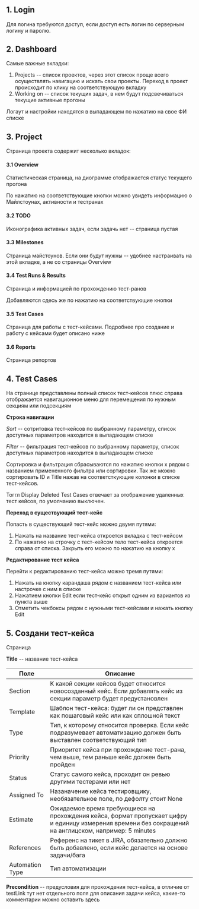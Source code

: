 # 


## 1. Login

Для логина требуются доступ, если доступ есть логин по серверным логину и паролю.

## 2. Dashboard

Самые важные вкладки:

1. Projects -- список проектов, через этот список проще всего осуществлять навигацию и искать свои проекты. Переход в проект происходит по клику на соответствующую вкладку
2. Working on -- список текущих задач, в нем будут подсвечиваться текущие активные прогоны

Логаут и настройки находятся в выпадающем по нажатию на свое ФИ списке

## 3. Project

Страница проекта содержит несколько вкладок:

#### 3.1 Overview

Статистическая страница, на диограмме отображается статус текущего прогона

По нажатию на соответствующие кнопки можно увидеть информацию о Майлстоунах, активности и тестранах

#### 3.2 TODO

Иконографика активных задач, если задачь нет -- страница пустая

#### 3.3 Milestones

Страница майстоунов. Если они будут нужны -- удобнее настраивать на этой вкладке, а не со страницы Overview

#### 3.4 Test Runs & Results

Страница и информацией по прохождению тест-ранов

Добавляются сдесь же по нажатию на соответствующие кнопки 

#### 3.5 Test Cases 

Страница для работы с тест-кейсами. Подробнее про создание и работу с кейсами будет описано ниже

#### 3.6 Reports

Страница репортов

## 4. Test Cases

На странице представлены полный список тест-кейсов плюс справа отображается навигационное меню для перемещения по нужным секциям или подсекциям

**Строка навигации**

*Sort* -- сотритовка тест-кейсов по выбранному параметру, список доступных параметров находится в выпадающем списке

*Filter* -- фильтрация тест-кейсов по выбранному параметру, список доступных параметров находится в выпадающем списке

Сортировка и фильтрация сбрасываются по нажатию кнопки х рядом с названием примененного фильтра или сортировки. Так же можно сортировать ID и Title нажав на соответсткующие колонки в списке тест-кейсов.

Тоггл Display Deleted Test Cases отвечает за отображение удаленных тест кейсов, по умолчанию выключен.

**Переход в существующий тест-кейс**

Попасть в существующий тест-кейс можно двумя путями:

1. Нажать на название тест-кейса откроется вкладка с тест-кейсом
2. По нажатию на строчку с тест-кейсом тело тест-кейса откроется справа от списка. Закрыть его можно по нажатию на кнопку х

**Редактирование тест кейса**

Перейти к редактированию тест-кейса можно тремя путями:

1. Нажать на кнопку карандаша рядом с названием тест-кейса или настрочке с ним в списке
2. Нажатием кнопки Edit если тест-кейс открыт одним из вариантов из пункта выше
3. Отметить чекбоксы рядом с нужными тест-кейсами и нажать кнопку Edit

## 5. Создани тест-кейса

Страница

**Title** -- название тест-кейса

| Поле | Описание |
| --- | --- | 
| Section | К какой секции кейсов будет относится новосозданный кейс. Если добавлять кейс из секции параметр будет предустановлен |
| Template | Шаблон тест-кейса: будет ли он представлен как пошаговый кейс или как сплошной текст|
| Type | Тип, к которому относится проверка. Если кейс подразумевает автоматизацию должен быть выставлен соответствующий тип|
| Priority | Приоритет кейса при прохождение тест-рана, чем выше, тем раньше кейс должен быть пройден|
| Status | Статус самого кейса, проходит он ревью другими тестерами или нет|
| Assigned To | Назаначение кейса тестировщику, необязательное поле, по дефолту стоит None|
| Estimate | Ожидаемое время требующиеся на прохождения кейса, формат пропускает цифру и единицу измерения времени без сокращений на англицском, например: 5 minutes |
| References | Референс на тикет в JIRA, обязательно должно быть добавлено, если кейс делается на основе задачи/бага |
| Automation Type| Тип автоматизации |

**Precondition** -- предусловия для прохождения тест-кейса, в отличие от testLink тут нет отдельного поля для описания задачи кейса, какие-то комментарии можно оставить здесь
